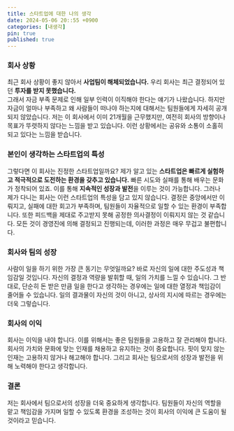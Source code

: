 ```yaml
---
title: 스타트업에 대한 나의 생각
date: 2024-05-06 20::55 +0900
categories: [내생각]
pin: true
published: true
---
```


### 회사 상황
최근 회사 상황이 좋지 않아서 **사업팀이 해체되었습니다.**
우리 회사는 최근 결정되어 있던 **투자를 받지 못했습니다.**  
그래서 자금 부족 문제로 인해 일부 인력이 이직해야 한다는 얘기가 나왔습니다.
하지만 자금이 얼마나 부족하고 왜 사람들이 떠나야 하는지에 대해서는 팀원들에게 자세히 공개되지 않았습니다.
저는 이 회사에서 이미 21개월을 근무했지만, 여전히 회사의 방향이나 목표가 뚜렷하지 않다는 느낌을 받고 있습니다.
이런 상황에서는 공유와 소통이 소홀히 되고 있다는 느낌을 받습니다.

### 본인이 생각하는 스타트업의 특성
그렇다면 이 회사는 진정한 스타트업일까요?
제가 알고 있는 **스타트업은 빠르게 실험하고 적극적으로 도전하는 환경을 갖추고 있습니다.**
빠른 시도와 실패를 통해 배우는 문화가 정착되어 있죠.
이를 통해 **지속적인 성장과 발전**을 이루는 것이 가능합니다.
그러나 제가 다니는 회사는 이런 스타트업의 특성을 담고 있지 않습니다.
결정은 중앙에서만 이뤄지고, 실패에 대한 회고가 부족하며, 팀원들이 자율적으로 일할 수 있는 환경이 부족합니다.
또한 피드백을 제대로 주고받지 못해 공정한 의사결정이 이뤄지지 않는 것 같습니다.
모든 것이 경영진에 의해 결정되고 진행되는데, 이러한 과정은 매우 무겁고 불편합니다.

### 회사와 팀의 성장
사람이 일을 하기 위한 가장 큰 동기는 무엇일까요?
바로 자신의 일에 대한 주도성과 책임감일 것입니다. 
자신의 결정과 역량을 발휘할 때, 일의 가치를 느낄 수 있습니다.
그 반대로, 단순히 돈 받은 만큼 일을 한다고 생각하는 경우에는 일에 대한 열정과 책임감이 줄어들 수 있습니다.
일의 결과물이 자신의 것이 아니고, 상사의 지시에 따르는 경우에는 더욱 그렇습니다.

### 회사의 이익
회사는 이익을 내야 합니다.
이를 위해서는 좋은 팀원들을 고용하고 잘 관리해야 합니다.
회사의 가치와 문화에 맞는 인재를 채용하고 유지하는 것이 중요합니다.
핏이 맞지 않는 인재는 고용하지 않거나 해고해야 합니다.
그리고 회사는 팀으로서의 성장과 발전을 위해 노력해야 한다고 생각합니다.

### 결론
저는 회사에서 팀으로서의 성장을 더욱 중요하게 생각합니다.
팀원들이 자신의 역할을 맡고 책임감을 가지며 일할 수 있도록 환경을 조성하는 것이 회사의 이익에 큰 도움이 될 것이라고 믿습니다.
